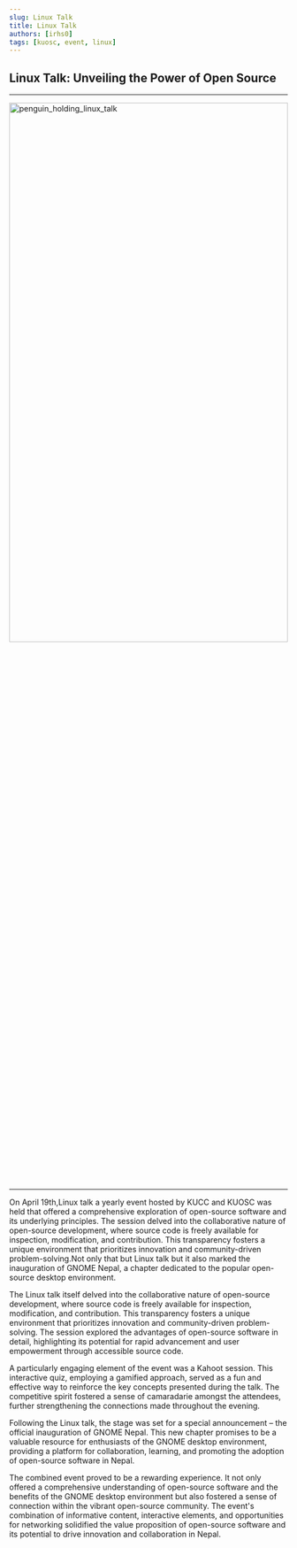 ```yaml
---
slug: Linux Talk
title: Linux Talk
authors: [irhs0]
tags: [kuosc, event, linux]
---
```



## Linux Talk: Unveiling the Power of Open Source

<hr/>
<img
src={require('./img/linux_talk_01.jpg').default}
alt="penguin_holding_linux_talk"
height="50%" 
width="100%"
/>

<hr/>

On April 19th,Linux talk a yearly event hosted by KUCC and KUOSC was held that offered a comprehensive exploration of open-source software and its underlying principles. The session delved into the collaborative nature of open-source development, where source code is freely available for inspection, modification, and contribution. This transparency fosters a unique environment that prioritizes innovation and community-driven problem-solving.Not only that but Linux talk but it also marked the inauguration of GNOME Nepal, a chapter dedicated to the popular open-source desktop environment.

The Linux talk itself delved into the collaborative nature of open-source development, where source code is freely available for inspection, modification, and contribution. This transparency fosters a unique environment that prioritizes innovation and community-driven problem-solving. The session explored the advantages of open-source software in detail, highlighting its potential for rapid advancement and user empowerment through accessible source code.

A particularly engaging element of the event was a Kahoot session. This interactive quiz, employing a gamified approach, served as a fun and effective way to reinforce the key concepts presented during the talk. The competitive spirit fostered a sense of camaradarie amongst the attendees, further strengthening the connections made throughout the evening.

Following the Linux talk, the stage was set for a special announcement – the official inauguration of GNOME Nepal. This new chapter promises to be a valuable resource for enthusiasts of the GNOME desktop environment, providing a platform for collaboration, learning, and promoting the adoption of open-source software in Nepal.

The combined event proved to be a rewarding experience. It not only offered a comprehensive understanding of open-source software and the benefits of the GNOME desktop environment but also fostered a sense of connection within the vibrant open-source community. The event's combination of informative content, interactive elements, and opportunities for networking solidified the value proposition of open-source software and its potential to drive innovation and collaboration in Nepal.
